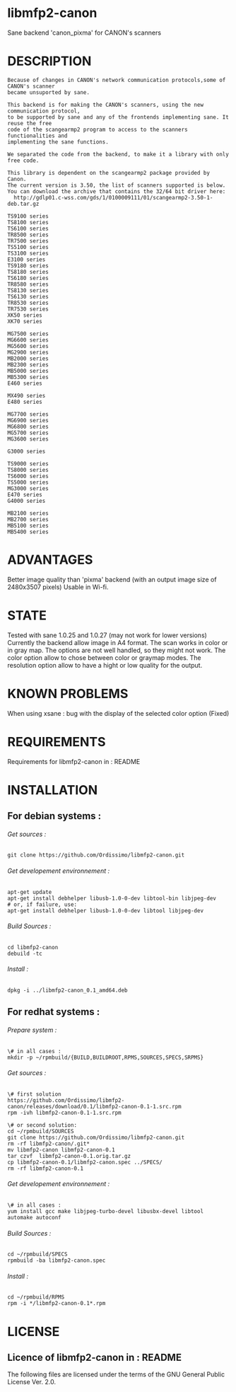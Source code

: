 # libmfp2-canon
Sane backend 'canon_pixma' for CANON's scanners

# DESCRIPTION

	Because of changes in CANON's network communication protocols,some of CANON's scanner 
	became unsuported by sane.

	This backend is for making the CANON's scanners, using the new communication protocol,
	to be supported by sane and any of the frontends implementing sane. It reuse the free
	code of the scangearmp2 program to access to the scanners functionalities and 
	implementing the sane functions.

	We separated the code from the backend, to make it a library with only free code.

	This library is dependent on the scangearmp2 package provided by Canon.
	The current version is 3.50, the list of scanners supported is below.
	You can download the archive that contains the 32/64 bit driver here:
	  http://gdlp01.c-wss.com/gds/1/0100009111/01/scangearmp2-3.50-1-deb.tar.gz
       
```
TS9100 series
TS8100 series
TS6100 series
TR8500 series
TR7500 series
TS5100 series
TS3100 series
E3100 series
TS9180 series
TS8180 series
TS6180 series
TR8580 series
TS8130 series
TS6130 series
TR8530 series
TR7530 series
XK50 series
XK70 series

MG7500 series
MG6600 series
MG5600 series
MG2900 series
MB2000 series
MB2300 series
MB5000 series
MB5300 series
E460 series

MX490 series
E480 series

MG7700 series
MG6900 series
MG6800 series
MG5700 series
MG3600 series

G3000 series

TS9000 series
TS8000 series
TS6000 series
TS5000 series
MG3000 series
E470 series
G4000 series

MB2100 series
MB2700 series
MB5100 series
MB5400 series
```
# ADVANTAGES

Better image quality than 'pixma' backend (with an output image size of 2480x3507 pixels) Usable in Wi-fi.

# STATE

Tested with sane 1.0.25 and 1.0.27 (may not work for lower versions)
Currently the backend allow image in A4 format.
The scan works in color or in gray map.
The options are not well handled, so they might not work.
The color option allow to chose between color or graymap modes.
The resolution option allow to have a hight or low quality for the output.

# KNOWN PROBLEMS

When using xsane :
bug with the display of the selected color option (Fixed)

# REQUIREMENTS

Requirements for libmfp2-canon in : README

# INSTALLATION

## For debian systems :
###### Get sources :
```
git clone https://github.com/Ordissimo/libmfp2-canon.git
```
###### Get developement environnement :
```
apt-get update
apt-get install debhelper libusb-1.0-0-dev libtool-bin libjpeg-dev
# or, if failure, use:
apt-get install debhelper libusb-1.0-0-dev libtool libjpeg-dev
```
###### Build Sources :
```
cd libmfp2-canon
debuild -tc
```
###### Install :
```
dpkg -i ../libmfp2-canon_0.1_amd64.deb
```

## For redhat systems :
###### Prepare system :
```
\# in all cases :
mkdir -p ~/rpmbuild/{BUILD,BUILDROOT,RPMS,SOURCES,SPECS,SRPMS}
```
###### Get sources :
```
\# first solution
https://github.com/Ordissimo/libmfp2-canon/releases/download/0.1/libmfp2-canon-0.1-1.src.rpm
rpm -ivh libmfp2-canon-0.1-1.src.rpm

\# or second solution:
cd ~/rpmbuild/SOURCES
git clone https://github.com/Ordissimo/libmfp2-canon.git
rm -rf libmfp2-canon/.git*
mv libmfp2-canon libmfp2-canon-0.1
tar czvf  libmfp2-canon-0.1.orig.tar.gz 
cp libmfp2-canon-0.1/libmfp2-canon.spec ../SPECS/
rm -rf libmfp2-canon-0.1
```
###### Get developement environnement :
```
\# in all cases :
yum install gcc make libjpeg-turbo-devel libusbx-devel libtool automake autoconf
```
###### Build Sources :
```
cd ~/rpmbuild/SPECS
rpmbuild -ba libmfp2-canon.spec
```
###### Install :
```
cd ~/rpmbuild/RPMS
rpm -i */libmfp2-canon-0.1*.rpm
```

# LICENSE

## Licence of libmfp2-canon in : README
The following files are licensed under the terms of the GNU General Public License Ver. 2.0.
	

